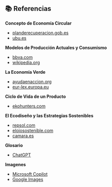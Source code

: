 ## 📚 Referencias

**Concepto de Economía Circular**
- [planderecuperacion.gob.es](https://planderecuperacion.gob.es/noticias/que-es-la-economia-circular-prtr)
- [ubu.es](https://www.ubu.es/agenda/conferencia-ambiental-presencial-y-online-las-siete-r-basicas-de-la-economia-circular-redisenar-reducir-reutilizar-reparar-renovar-recuperar-y-reciclar-con-luis-marcos#:~:text=Las%20siete%20R%20son%20las,tiempo%2C%20fomentar%20la%20econom%C3%ADa%20circular.)

**Modelos de Producción Actuales y Consumismo**
- [bbva.com](https://www.bbva.com/es/sostenibilidad/produccion-y-consumo-sostenible-una-nueva-oportunidad-para-el-mundo/)
- [wikipedia.org](https://es.wikipedia.org/wiki/Consumismo)

**La Economía Verde**
- [ayudaenaccion.org](https://ayudaenaccion.org/blog/sostenibilidad/economia-verde/)
- [eur-lex.europa.eu](https://eur-lex.europa.eu/ES/legal-content/glossary/green-economy.html#:~:text=En%202011%2C%20el%20Programa%20de,en%20recursos%20y%20socialmente%20inclusiva»)

**Ciclo de Vida de un Producto**
- [ekohunters.com](https://www.ekohunters.com/es/la-sostenibilidad-a-traves-del-ciclo-de-vida-de-un-producto/?srsltid=AfmBOoqj-WlgRKqxJxcFlcC2_bxHGx4VkFMooPtxITkxfi8PlURz3paJ)

**El Ecodiseño y las Estrategias Sostenibles**
- [repsol.com](https://www.repsol.com/es/energia-futuro/futuro-planeta/ecodiseno/index.cshtml)
- [elojosostenible.com](https://elojosostenible.wordpress.com/2015/03/03/elojoconlaempresa-herramientas-eco-iv-las-8-estrategias-del-ecodiseno-o-el-buen-diseno/)
- [camara.es](https://www.camara.es/innovacion-y-competitividad/como-innovar/diseno-sostenible)

**Glosario**
- [ChatGPT](https://chatgpt.com/)

**Imagenes**
- [Microsoft Copilot](https://copilot.microsoft.com/chats/fgXB5BApTVs3qH7wcJxYu)
- [Google Images](https://www.google.com)
